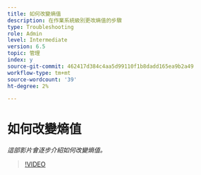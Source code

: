 ```yaml
---
title: 如何改變熵值
description: 在作業系統級別更改熵值的步驟
type: Troubleshooting
role: Admin
level: Intermediate
version: 6.5
topic: 管理
index: y
source-git-commit: 462417d384c4aa5d99110f1b8dadd165ea9b2a49
workflow-type: tm+mt
source-wordcount: '39'
ht-degree: 2%

---
```



# 如何改變熵值

*這部影片會逐步介紹如何改變熵值。*

>[!VIDEO](https://video.tv.adobe.com/v/335494?quality=9&learn=on)
